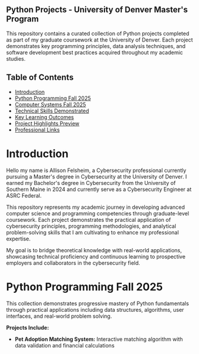 ## Python Projects - University of Denver Master's Program
This repository contains a curated collection of Python projects completed as part of my graduate coursework at the University of Denver. Each project demonstrates key programming principles, data analysis techniques, and software development best practices acquired throughout my academic studies.

## Table of Contents 
- [Introduction](#introduction)
- [Python Programming Fall 2025](#python_programming_fall_2025)
- [Computer Systems Fall 2025](#computer_systems_fall_2025)
- [Technical Skills Demonstrated](#technical_skills_demonstrated)
- [Key Learning Outcomes](#key_learning_outcomes) 
- [Project Highlights Preview](#project_highlights_preview)
- [Professional Links](#professional_links)


# Introduction
Hello my name is Allison Felsheim, a Cybersecurity professional currently pursuing a Master's degree in Cybersecurity at the University of Denver. I earned my Bachelor's degree in Cybersecurity from the University of Southern Maine in 2024 and currently serve as a Cybersecurity Engineer at ASRC Federal.

This repository represents my academic journey in developing advanced computer science and programming competencies through graduate-level coursework. Each project demonstrates the practical application of cybersecurity principles, programming methodologies, and analytical problem-solving skills that I am cultivating to enhance my professional expertise.

My goal is to bridge theoretical knowledge with real-world applications, showcasing technical proficiency and continuous learning to prospective employers and collaborators in the cybersecurity field.

# Python Programming Fall 2025 
This collection demonstrates progressive mastery of Python fundamentals through practical applications including data structures, algorithms, user interfaces, and real-world problem solving.

**Projects Include:**
- **Pet Adoption Matching System:** Interactive matching algorithm with data validation and financial calculations
  
